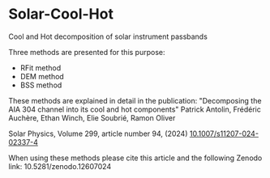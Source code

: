 # Solar-Cool-Hot
Cool and Hot decomposition of solar instrument passbands

Three methods are presented for this purpose:
- RFit method
- DEM method
- BSS method

These methods are explained in detail in the publication:
"Decomposing the AIA 304 channel into its cool and hot components"
Patrick Antolin, Frédéric Auchère, Ethan Winch, Elie Soubrié, Ramon Oliver

Solar Physics, Volume 299, article number 94, (2024)
[10.1007/s11207-024-02337-4](https://doi.org/10.1007/s11207-024-02337-4)

When using these methods please cite this article and the following Zenodo link:
10.5281/zenodo.12607024
